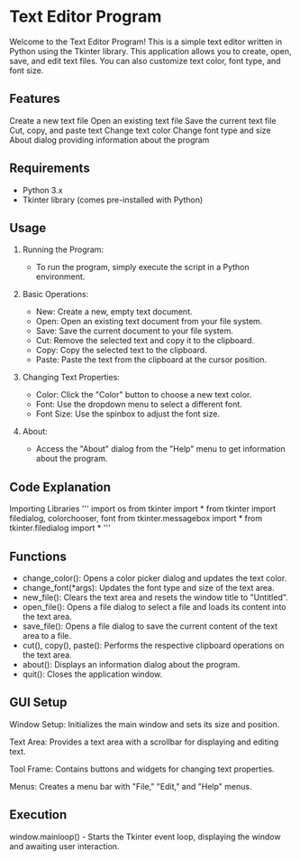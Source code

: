 # **Text Editor Program**
Welcome to the Text Editor Program! This is a simple text editor written in Python using the Tkinter library. This application allows you to create, open, save, and edit text files. You can also customize text color, font type, and font size.

## Features
Create a new text file
Open an existing text file
Save the current text file
Cut, copy, and paste text
Change text color
Change font type and size
About dialog providing information about the program

## Requirements
- Python 3.x
- Tkinter library (comes pre-installed with Python)

## Usage
1. Running the Program:

    - To run the program, simply execute the script in a Python environment.

2. Basic Operations:

    - New: Create a new, empty text document.
    - Open: Open an existing text document from your file system.
    - Save: Save the current document to your file system.
    - Cut: Remove the selected text and copy it to the clipboard.
    - Copy: Copy the selected text to the clipboard.
    - Paste: Paste the text from the clipboard at the cursor position.

3. Changing Text Properties:

    - Color: Click the "Color" button to choose a new text color.
    - Font: Use the dropdown menu to select a different font.
    - Font Size: Use the spinbox to adjust the font size.

4. About:

    - Access the "About" dialog from the "Help" menu to get information about the program.

## Code Explanation
Importing Libraries
'''
import os
from tkinter import *
from tkinter import filedialog, colorchooser, font
from tkinter.messagebox import *
from tkinter.filedialog import *
'''

## Functions
- change_color(): Opens a color picker dialog and updates the text color.
- change_font(*args): Updates the font type and size of the text area.
- new_file(): Clears the text area and resets the window title to "Untitled".
- open_file(): Opens a file dialog to select a file and loads its content into the text area.
- save_file(): Opens a file dialog to save the current content of the text area to a file.
- cut(), copy(), paste(): Performs the respective clipboard operations on the text area.
- about(): Displays an information dialog about the program.
- quit(): Closes the application window.

## GUI Setup
Window Setup: Initializes the main window and sets its size and position.

Text Area: Provides a text area with a scrollbar for displaying and editing text.

Tool Frame: Contains buttons and widgets for changing text properties.

Menus: Creates a menu bar with "File," "Edit," and "Help" menus.

## Execution
window.mainloop() - Starts the Tkinter event loop, displaying the window and awaiting user interaction.
